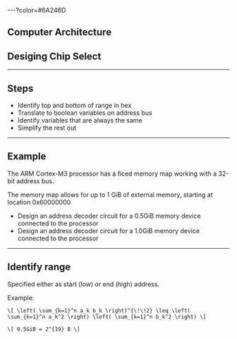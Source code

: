 ---?color=#6A246D

## Computer Architecture
## Desiging Chip Select

---

## Steps

* Identify top and bottom of range in hex
* Translate to boolean variables on address bus
* Identify variables that are always the same
* Simplify the rest out

---

## Example

The ARM Cortex-M3 processor has a ficed memory map working with a 32-bit address bus. 

The memory map allows for up to 1 GiB of external memory, starting at location 0x60000000

* Design an address decoder circuit for a 0.5GiB memory device connected to the processor
* Design an address decoder circuit for a 1.0GiB memory device connected to the processor


---

## Identify range

Specified either as start (low) or end (high) address.

Example: 

`\[
\left( \sum_{k=1}^n a_k b_k \right)^{\!\!2} \leq
 \left( \sum_{k=1}^n a_k^2 \right) \left( \sum_{k=1}^n b_k^2 \right)
\]`

`\[
0.5GiB = 2^{19} B
\]`


